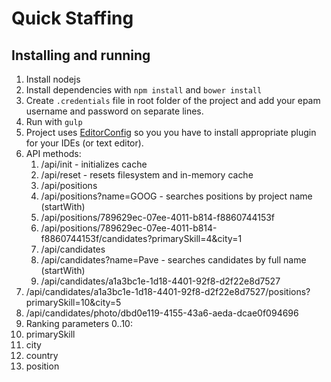 # Quick Staffing

## Installing and running
1. Install nodejs
2. Install dependencies with `npm install` and `bower install`
3. Create `.credentials` file in root folder of the project and add your epam username and password on separate lines.
4. Run with `gulp`
5. Project uses [EditorConfig](http://editorconfig.org) so you you have to install appropriate plugin for your IDEs (or text editor).
6. API methods:
   1. /api/init - initializes cache
   2. /api/reset - resets filesystem and in-memory cache
   3. /api/positions
   4. /api/positions?name=GOOG - searches positions by project name (startWith)
   5. /api/positions/789629ec-07ee-4011-b814-f8860744153f
   6. /api/positions/789629ec-07ee-4011-b814-f8860744153f/candidates?primarySkill=4&city=1
   7. /api/candidates
   8. /api/candidates?name=Pave - searches candidates by full name (startWith)
   9. /api/candidates/a1a3bc1e-1d18-4401-92f8-d2f22e8d7527
  10. /api/candidates/a1a3bc1e-1d18-4401-92f8-d2f22e8d7527/positions?primarySkill=10&city=5
  11. /api/candidates/photo/dbd0e119-4155-43a6-aeda-dcae0f094696
7. Ranking parameters 0..10:
  1. primarySkill
  2. city
  3. country
  4. position
